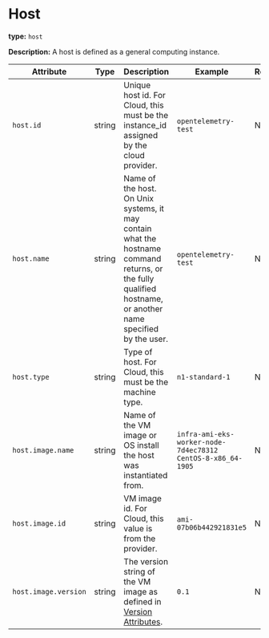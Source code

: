 # Host

**type:** `host`

**Description:** A host is defined as a general computing instance.

<!-- semconv host -->
| Attribute  | Type | Description  | Example  | Required |
|---|---|---|---|---|
| `host.id` | string | Unique host id. For Cloud, this must be the instance_id assigned by the cloud provider. | `opentelemetry-test` | No |
| `host.name` | string | Name of the host. On Unix systems, it may contain what the hostname command returns, or the fully qualified hostname, or another name specified by the user. | `opentelemetry-test` | No |
| `host.type` | string | Type of host. For Cloud, this must be the machine type. | `n1-standard-1` | No |
| `host.image.name` | string | Name of the VM image or OS install the host was instantiated from. | `infra-ami-eks-worker-node-7d4ec78312`<br>`CentOS-8-x86_64-1905` | No |
| `host.image.id` | string | VM image id. For Cloud, this value is from the provider. | `ami-07b06b442921831e5` | No |
| `host.image.version` | string | The version string of the VM image as defined in [Version Attributes](https://github.com/open-telemetry/opentelemetry-specification/tree/master/specification/resource/semantic_conventions#version-attributes). | `0.1` | No |
<!-- endsemconv -->
